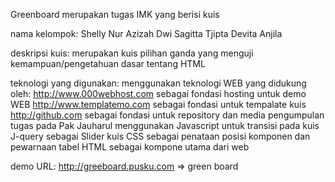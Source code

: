 
Greenboard merupakan tugas IMK yang berisi kuis

nama kelompok: Shelly Nur Azizah Dwi Sagitta Tjipta Devita Anjila

deskripsi kuis: merupakan kuis pilihan ganda yang menguji kemampuan/pengetahuan dasar tentang HTML

teknologi yang digunakan: menggunakan teknologi WEB yang didukung oleh: http://www.000webhost.com sebagai fondasi hosting untuk demo WEB http://www.templatemo.com sebagai fondasi untuk tempalate kuis http://github.com sebagai fondasi untuk repository dan media pengumpulan tugas pada Pak Jauharul menggunakan Javascript untuk transisi pada kuis J-query sebagai Slider kuis CSS sebagai penataan posisi komponen dan pewarnaan tabel HTML sebagai kompone utama dari web

demo URL: http://greeboard.pusku.com => green board
